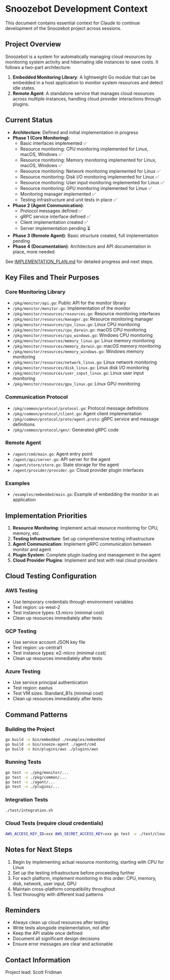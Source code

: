 # Snoozebot Development Context

This document contains essential context for Claude to continue development of the Snoozebot project across sessions.

## Project Overview

Snoozebot is a system for automatically managing cloud resources by monitoring system activity and hibernating idle instances to save costs. It follows a two-part architecture:

1. **Embedded Monitoring Library**: A lightweight Go module that can be embedded in a host application to monitor system resources and detect idle states.
2. **Remote Agent**: A standalone service that manages cloud resources across multiple instances, handling cloud provider interactions through plugins.

## Current Status

- **Architecture**: Defined and initial implementation in progress
- **Phase 1 (Core Monitoring)**: 
  - Basic interfaces implemented ✅
  - Resource monitoring: CPU monitoring implemented for Linux, macOS, Windows ✅
  - Resource monitoring: Memory monitoring implemented for Linux, macOS, Windows ✅
  - Resource monitoring: Network monitoring implemented for Linux ✅
  - Resource monitoring: Disk I/O monitoring implemented for Linux ✅
  - Resource monitoring: User input monitoring implemented for Linux ✅
  - Resource monitoring: GPU monitoring implemented for Linux ✅
  - Monitoring manager implemented ✅
  - Testing infrastructure and unit tests in place ✅
- **Phase 2 (Agent Communication)**: 
  - Protocol messages defined ✅
  - gRPC service interface defined ✅
  - Client implementation created ✅
  - Server implementation pending ⏳
- **Phase 3 (Remote Agent)**: Basic structure created, full implementation pending
- **Phase 4 (Documentation)**: Architecture and API documentation in place, more needed

See [IMPLEMENTATION_PLAN.md](/Users/scttfrdmn/src/snoozebot/IMPLEMENTATION_PLAN.md) for detailed progress and next steps.

## Key Files and Their Purposes

### Core Monitoring Library
- `/pkg/monitor/api.go`: Public API for the monitor library
- `/pkg/monitor/monitor.go`: Implementation of the monitor
- `/pkg/monitor/resources/resources.go`: Resource monitoring interfaces
- `/pkg/monitor/resources/manager.go`: Resource monitoring manager
- `/pkg/monitor/resources/cpu_linux.go`: Linux CPU monitoring
- `/pkg/monitor/resources/cpu_darwin.go`: macOS CPU monitoring
- `/pkg/monitor/resources/cpu_windows.go`: Windows CPU monitoring
- `/pkg/monitor/resources/memory_linux.go`: Linux memory monitoring
- `/pkg/monitor/resources/memory_darwin.go`: macOS memory monitoring
- `/pkg/monitor/resources/memory_windows.go`: Windows memory monitoring
- `/pkg/monitor/resources/network_linux.go`: Linux network monitoring
- `/pkg/monitor/resources/disk_linux.go`: Linux disk I/O monitoring
- `/pkg/monitor/resources/user_input_linux.go`: Linux user input monitoring
- `/pkg/monitor/resources/gpu_linux.go`: Linux GPU monitoring

### Communication Protocol
- `/pkg/common/protocol/protocol.go`: Protocol message definitions
- `/pkg/common/protocol/client.go`: Agent client implementation
- `/pkg/common/protocol/proto/agent.proto`: gRPC service and message definitions
- `/pkg/common/protocol/gen/`: Generated gRPC code

### Remote Agent
- `/agent/cmd/main.go`: Agent entry point
- `/agent/api/server.go`: API server for the agent
- `/agent/store/store.go`: State storage for the agent
- `/agent/provider/provider.go`: Cloud provider plugin interfaces

### Examples
- `/examples/embedded/main.go`: Example of embedding the monitor in an application

## Implementation Priorities

1. **Resource Monitoring**: Implement actual resource monitoring for CPU, memory, etc.
2. **Testing Infrastructure**: Set up comprehensive testing infrastructure
3. **Agent Communication**: Implement gRPC communication between monitor and agent
4. **Plugin System**: Complete plugin loading and management in the agent
5. **Cloud Provider Plugins**: Implement and test with real cloud providers

## Cloud Testing Configuration

### AWS Testing
- Use temporary credentials through environment variables
- Test region: us-west-2
- Test instance types: t3.micro (minimal cost)
- Clean up resources immediately after tests

### GCP Testing
- Use service account JSON key file
- Test region: us-central1
- Test instance types: e2-micro (minimal cost)
- Clean up resources immediately after tests

### Azure Testing
- Use service principal authentication
- Test region: eastus
- Test VM sizes: Standard_B1s (minimal cost)
- Clean up resources immediately after tests

## Command Patterns

### Building the Project
```bash
go build -o bin/embedded ./examples/embedded
go build -o bin/snooze-agent ./agent/cmd
go build -o bin/plugins/aws ./plugins/aws
```

### Running Tests
```bash
go test -v ./pkg/monitor/...
go test -v ./pkg/common/...
go test -v ./agent/...
go test -v ./plugins/...
```

### Integration Tests
```bash
./test/integration.sh
```

### Cloud Tests (require cloud credentials)
```bash
AWS_ACCESS_KEY_ID=xxx AWS_SECRET_ACCESS_KEY=xxx go test -v ./test/cloud/aws/...
```

## Notes for Next Steps

1. Begin by implementing actual resource monitoring, starting with CPU for Linux
2. Set up the testing infrastructure before proceeding further
3. For each platform, implement monitoring in this order: CPU, memory, disk, network, user input, GPU
4. Maintain cross-platform compatibility throughout
5. Test thoroughly with different load patterns

## Reminders

- Always clean up cloud resources after testing
- Write tests alongside implementation, not after
- Keep the API stable once defined
- Document all significant design decisions
- Ensure error messages are clear and actionable

## Contact Information

Project lead: Scott Fridman